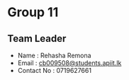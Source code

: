 # Group 11

## Team Leader
- Name : Rehasha Remona
- Email : cb009508@students.apiit.lk
- Contact No : 0719627661
